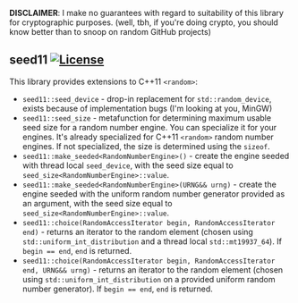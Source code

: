 **DISCLAIMER**: I make no guarantees with regard to suitability of this library for cryptographic purposes. (well, tbh, if you're doing crypto, you should know better than to snoop on random GitHub projects)

seed11 [![License](https://img.shields.io/badge/license-MIT-blue.svg?style=flat)](LICENSE)
------

This library provides extensions to C++11 `<random>`:

- `seed11::seed_device` - drop-in replacement for `std::random_device`, exists because of implementation bugs (I'm looking at you, MinGW)
- `seed11::seed_size` - metafunction for determining maximum usable seed size for a random number engine. You can specialize it for your engines. It's already specialized for C++11 `<random>` random number engines. If not specialized, the size is determined using the `sizeof`.
- `seed11::make_seeded<RandomNumberEngine>()` - create the engine seeded with thread local `seed_device`, with the seed size equal to `seed_size<RandomNumberEngine>::value`.
- `seed11::make_seeded<RandomNumberEngine>(URNG&& urng)` - create the engine seeded with the uniform random number generator provided as an argument, with the seed size equal to `seed_size<RandomNumberEngine>::value`.
- `seed11::choice(RandomAccessIterator begin, RandomAccessIterator end)` - returns an iterator to the random element (chosen using `std::uniform_int_distribution` and a thread local `std::mt19937_64`). If `begin == end`, `end` is returned.
- `seed11::choice(RandomAccessIterator begin, RandomAccessIterator end, URNG&& urng)` - returns an iterator to the random element (chosen using `std::uniform_int_distribution` on a provided uniform random number generator). If `begin == end`, `end` is returned.